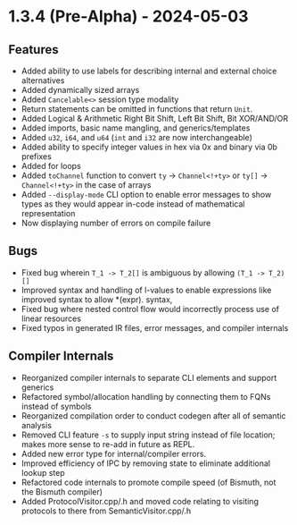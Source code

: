# 1.3.4 (Pre-Alpha) - 2024-05-03


## Features
  - Added ability to use labels for describing internal and external choice alternatives
  - Added dynamically sized arrays
  - Added `Cancelable<>` session type modality
  - Return statements can be omitted in functions that return `Unit`. 
  - Added Logical & Arithmetic Right Bit Shift, Left Bit Shift, Bit XOR/AND/OR
  - Added imports, basic name mangling, and generics/templates
  - Added `u32`, `i64`, and `u64` (`int` and `i32` are now interchangeable)
  - Added ability to specify integer values in hex via 0x and binary via 0b prefixes
  - Added for loops
  - Added `toChannel` function to convert `ty` -> `Channel<!+ty>` or `ty[]` -> `Channel<!+ty>` in the case of arrays
  - Added `--display-mode` CLI option to enable error messages to show types as they would appear in-code instead of mathematical representation
  - Now displaying number of errors on compile failure

## Bugs 
  - Fixed bug wherein `T_1 -> T_2[]` is ambiguous by allowing `(T_1 -> T_2)[]`
  - Improved syntax and handling of l-values to enable expressions like improved syntax to allow *(expr).<field> syntax, 
  - Fixed bug where nested control flow would incorrectly process use of linear resources
  - Fixed typos in generated IR files, error messages, and compiler internals

## Compiler Internals
  - Reorganized compiler internals to separate CLI elements and support generics
  - Refactored symbol/allocation handling by connecting them to FQNs instead of symbols
  - Reorganized compilation order to conduct codegen after all of semantic analysis
  - Removed CLI feature `-s` to supply input string instead of file location; makes more sense to re-add in future as REPL.
  - Added new error type for internal/compiler errors. 
  - Improved efficiency of IPC by removing state to eliminate additional lookup step
  - Refactored code internals to promote compile speed (of Bismuth, not the Bismuth compiler)
  - Added ProtocolVisitor.cpp/.h and moved code relating to visiting protocols to there from SemanticVisitor.cpp/.h






